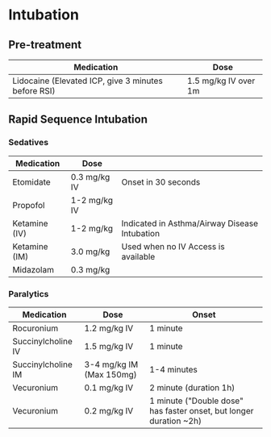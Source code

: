 # Intubation

## Pre-treatment

| Medication | Dose |
|------------|-------------|
| Lidocaine  (Elevated ICP, give 3 minutes before RSI) | 1.5 mg/kg IV over 1m      |

## Rapid Sequence Intubation

### Sedatives

| Medication | Dose                              |                     |
|------------|-----------------------------------|---------------------|
| Etomidate  | 0.3 mg/kg IV | Onset in 30 seconds |
| Propofol   | 1-2 mg/kg IV                 |                     |
| Ketamine (IV) | 1-2 mg/kg | Indicated in Asthma/Airway Disease Intubation |
| Ketamine (IM) | 3.0 mg/kg | Used when no IV Access is available |
| Midazolam | 0.3 mg/kg | |

### Paralytics

| Medication         	| Dose                     	| Onset              	|
|--------------------	|--------------------------	|-------------------	|
| Rocuronium         	| 1.2 mg/kg IV      	| 1 minute    	|
| Succinylcholine IV 	| 1.5 mg/kg IV        	| 1 minute    	|
| Succinylcholine IM 	| 3-4 mg/kg IM (Max 150mg) 	| 1-4 minutes 	|
| Vecuronium         	| 0.1 mg/kg IV        	| 2 minute (duration 1h)|
| Vecuronium         	| 0.2 mg/kg IV        	| 1 minute ("Double dose" has faster onset, but longer duration ~2h)|
